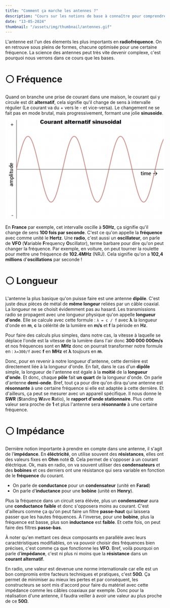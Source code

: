 ```yaml
---
title: "Comment ça marche les antennes ?"
description: "Cours sur les notions de base à connaître pour comprendre les antennes"
date: "13-05-2024"
thumbnail: "/assets/img/thumbnail/antennes.gif"
---
```

L'antenne est l'un des élements les plus importants en **radiofréquence**. On en retrouve sous pleins de formes, chacune optimisée pour une certaine fréquence. La science des antennes peut très vite devenir complexe, c'est pourquoi nous verrons dans ce cours que les bases.

# ⚪️ Fréquence
Quand on branche une prise de courant dans une maison, le courant qui y circule est dit **alternatif**, cela signifie qu'il change de sens à intervalle régulier (Le courant va du + vers le - et vice-versa). Le changement ne se fait pas en mode brutal, mais progressivement, formant une jolie **sinusoide**. 
![imaget](../../../assets/img/mini-cours/radio_basics/antennes/antenne1.png)

En **France** par exemple, cet intervalle oscille à **50Hz**, ça signifie qu'il change de sens **100 fois par seconde**. C'est ce qu'on appelle la **fréquence** avec comme unité le **Hertz**. 
Une **radio**, c'est aussi un **oscillateur**, on parle de **VFO** (**V**ariable **F**requency **O**scillator), terme barbare pour dire qu'on peut changer la fréquence. 
Par exemple, en voiture, on peut tourner la roulette pour mettre une fréquence de **102.4MHz** (NRJ). Cela signifie qu'on a **102,4 millions** d'**oscillations** par seconde ! 
# ⚪️ Longueur
L'antenne la plus basique qu'on puisse faire est une antenne **dipôle**. C'est juste deux pièces de métal de **même longeur** reliées par un câble coaxial. 
La longueur ne se choisit évidemment pas au hasard. Les transmissions radio se propagent avec une longueur physique qu'on appelle **longueur d'onde**. Elle se calcule avec cette formule : `λ = c / f`
avec **λ** la longueur d'onde en **m**, **c** la célérité de la lumière en **m/s** et **f** la période en **Hz**. 

Pour faire des calculs plus simples, dans notre cas, la vitesse à laquelle se déplace l'onde est la vitesse de la lumière dans l'air donc **300 000 000m/s** et nos fréquences sont en **MHz** donc on pourrait transformer notre formule en : `λ=300/f`
avec **f** en **MHz** et **λ** toujours en **m**. 

Donc, pour en revenir à notre longueur d'antenne, cette dernière est directement liée à la longueur d'onde. En fait, dans le cas d'un **dipôle** simple, la longueur de l'antenne est égale à la **moitié** de la **longueur d'onde**. Et donc, chaque **pôle** fait **un quart** de la longueur d'onde. On parle d'antenne **demi-onde**. 
Bref, tout ça pour dire qu'on dira qu'une antenne est **résonnante** à une certaine fréquence si elle est adaptée à cette dernière. Et d'ailleurs, ça peut se mesurer avec un appareil spécifique. Il nous donne le **SWR** (**S**tanding **W**ave **R**atio), le **rapport d'onde stationnaire**. Plus cette valeur sera proche de **1** et plus l'antenne sera **résonnante** à une certaine fréquence. 
# ⚪️ Impédance 
Dernière notion importante à prendre en compte dans une antenne, il s'agit de l'**impédance**. 
En **éléctricité**, on utilise souvent des **résistances**, elles ont des valeurs fixes en **Ohm** noté **Ω**. Cela permet de s'opposer à un courant éléctrique. 
Ok, mais en radio, on va souvent utiliser des **condensateurs** et des **bobines** et ces derniers ont une résistance qui sera variable en fonction de le **fréquence** du courant. 
- On parle de **conductance** pour un **condensateur** (unité en **Farad**) 
- On parle d'**inductance** pour une **bobine** (unité en **Henry**). 

Plus la fréquence dans un circuit sera élévée, plus un **condensateur** aura une **conductance** **faible** et donc s'opposera moins au courant. C'est d'ailleurs comme ça qu'on peut faire un filtre **passe-haut** qui laissera passer que les hautes fréquences.
À l'inverse, pour une **bobine**, plus la fréquence est basse, plus son **inductance** est **faible**. Et cette fois, on peut faire des filtres **passe-bas**. 

À noter qu'en mettant ces deux composants en parallèle avec leurs caractéristiques modifiables, on va pouvoir choisir des fréquences bien précises, c'est comme ça que fonctionne les **VFO**. 
Bref, voilà pourquoi on parle d'**impédance**, c'est ni plus ni moins que la **résistance** dans un **courant alternatif**.

En radio, une valeur est devenue une norme internationale car elle est un bon compromis entre facteurs techniques et pratiques, c'est **50Ω**. Ça permet de minimiser au mieux les pertes et par conséquent, les constructeurs se sont mis d'accord pour faire du matériel avec cette impédance comme les câbles coaxiaux par exemple. 
Donc pour la réalisation d'une antenne, il faudra veiller à avoir une valeur au plus proche de ce **50Ω**. 